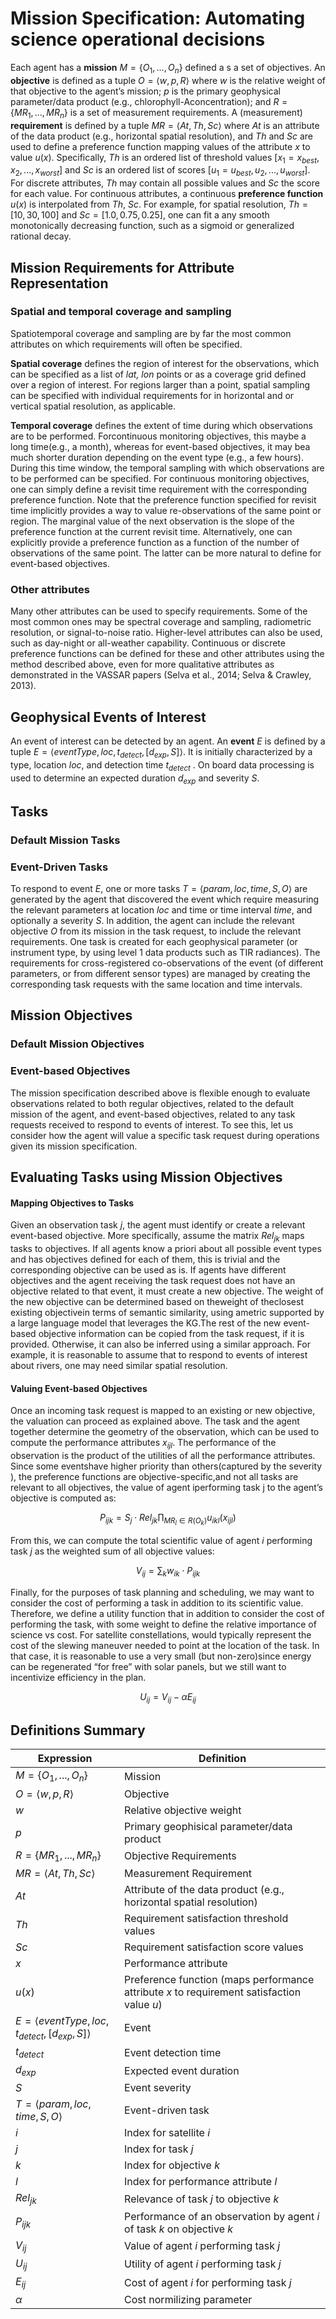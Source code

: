 # Mission Specification: Automating science operational decisions

Each agent has a **mission** $M=\{O_1, \text{...} ,O_n\}$ defined a s a set of objectives. 
An **objective** is defined as a tuple $O=⟨w,p,R⟩$ where $w$ is the relative weight of that objective to the agent’s mission; $p$ is the primary geophysical parameter/data product (e.g., chlorophyll-Aconcentration); and $R=\{MR_1,...,MR_n\}$ is a set of measurement requirements. 
A (measurement) **requirement** is defined by a tuple $MR=⟨At,Th,Sc⟩$ where $At$ is an attribute of the data product (e.g., horizontal spatial resolution), and $Th$ and $Sc$ are used to define a preference function mapping values of the attribute $x$ to value $u(x)$. Specifically, $Th$ is an ordered list of threshold values $[x_1=x_{best},x_2,...,x_{worst}]$ and $Sc$ is an ordered list of scores $[u_1=u_{best},u_2,...,u_{worst}]$. For discrete attributes, $Th$ may contain all possible values and $Sc$ the score for each value. For continuous attributes, a continuous **preference function** $u(x)$ is interpolated from $Th$, $Sc$. For example, for spatial resolution, $Th=[10, 30, 100]$ and $Sc=[1.0, 0.75,0.25]$, one can fit a any smooth monotonically decreasing function, such as a sigmoid or generalized rational decay. 
<!-- (see Figure 10).

Figure 10: Example preference function for horizontal spatial resolution given Th=[10,30,100]and Sc=[1,0.75,0.25] -->

## Mission Requirements for Attribute Representation
### Spatial and temporal coverage and sampling
Spatiotemporal coverage and sampling are by far the most common attributes on which requirements will often be specified. 

**Spatial coverage** defines the region of interest for the observations, which can be specified as a list of *lat, lon* points or as a coverage grid defined over a region of interest. For regions larger than a point, spatial sampling can be specified with individual requirements for in horizontal and or vertical spatial resolution, as applicable. 

**Temporal coverage** defines the extent of time during which observations are to be performed. Forcontinuous monitoring objectives, this maybe a long time(e.g., a month), whereas for event-based objectives, it may bea much shorter duration depending on the event type (e.g., a few hours). During this time window, the temporal sampling with which observations are to be performed can be specified. For continuous monitoring objectives, one can simply define a revisit time requirement with the corresponding preference function. Note that the preference function specified for revisit time implicitly provides a way to value re-observations of the same point or region. The marginal value of the next observation is the slope of the preference function at the current revisit time. Alternatively, one can explicitly provide a preference function as a function of the number of observations of the same point. The latter can be more natural to define for event-based objectives.

### Other attributes
Many other attributes can be used to specify requirements. Some of the most common ones may be spectral coverage and sampling, radiometric resolution, or signal-to-noise ratio. Higher-level attributes can also be used, such as day-night or all-weather capability. Continuous or discrete preference functions can be defined for these and other attributes using the method described above, even for more qualitative attributes as demonstrated in the VASSAR papers (Selva et al., 2014; Selva & Crawley, 2013). 

## Geophysical Events of Interest
An event of interest can be detected by an agent. An **event** $E$ is defined by a tuple $E =⟨eventType, loc, t_{detect}, [d_{exp},S]⟩$. It is initially characterized by a type, location $loc$, and detection time $t_{detect}$ . On board data processing is used to determine an expected duration $d_{exp}$ and severity $S$. 

## Tasks
### Default Mission Tasks

### Event-Driven Tasks
To respond to event $E$, one or more tasks $T=⟨param, loc, time, S, O⟩$ are generated by the agent that discovered the event which require measuring the relevant parameters at location $loc$ and time or time interval $time$, and optionally a severity $S$. In addition, the agent can include the relevant objective $O$ from its mission in the task request, to include the relevant requirements. One task is created for each geophysical parameter (or instrument type, by using level 1 data products such as TIR radiances). The requirements for cross-registered co-observations of the event (of different parameters, or from different sensor types) are managed by creating the corresponding task requests with the same location and time intervals. 

## Mission Objectives
### Default Mission Objectives

### Event-based Objectives
The mission specification described above is flexible enough to evaluate observations related to both regular objectives, related to the default mission of the agent, and event-based objectives, related to any task requests received to respond to events of interest. To see this, let us consider how the agent will value a specific task request during operations given its mission specification. 

## Evaluating Tasks using Mission Objectives
#### Mapping Objectives to Tasks
Given an observation task $j$, the agent must identify or create a relevant event-based objective. More specifically, assume the matrix $Rel_{jk}$ maps tasks to objectives. If all agents know a priori about all possible event types and has objectives defined for each of them, this is trivial and the corresponding objective can be used as is. If agents have different objectives and the agent receiving the task request does not have an objective related to that event, it must create a new objective. The weight of the new objective can be determined based on theweight of theclosest existing objectivein terms of semantic similarity, using ametric supported by a large language model that leverages the KG.The rest of the new event-based objective information can be copied from the task request, if it is provided. Otherwise, it can also be inferred using a similar approach. For example, it is reasonable to assume that to respond to events of interest about rivers, one may need similar spatial resolution. 

#### Valuing Event-based Objectives
Once an incoming task request is mapped to an existing or new objective, the valuation can proceed as explained above.  The task and the agent together determine the geometry of the observation, which can be used to compute the performance attributes $x_{ijl}$. The performance of the observation is the product of the utilities of all the performance attributes. Since some eventshave higher priority than others(captured by the severity ), the preference functions are objective-specific,and not all tasks are relevant to all objectives, the value of agent iperforming task j to the agent’s objective is computed as: 

$$P_{ijk} = S_j \cdot Rel_{jk} \prod_{MR_l \in R(O_k)}  u_{ikl}(x_{ijl})$$

From this, we can compute the total scientific value of agent $i$ performing task $j$ as the weighted sum of all objective values:

$$V_{ij} = \sum_{k} w_{ik} \cdot P_{ijk} $$

Finally, for the purposes of task planning and scheduling, we may want to consider the cost of performing a task in addition to its scientific value. Therefore, we define a utility function that in addition to consider the cost of performing the task, with some weight to define the relative importance of science vs cost. For satellite constellations, would typically represent the cost of the slewing maneuver needed to point at the location of the task. In that case, it is reasonable to use a very small (but non-zero)since energy can be regenerated “for free” with solar panels, but we still want to incentivize efficiency in the plan. 

$$U_{ij} = V_{ij} - \alpha E_{ij} $$

## Definitions Summary
| Expression | Definition |
|------------|------------|
| $M=\{O_1, \text{...} ,O_n\}$ | Mission |
| $O=⟨w,p,R⟩$ | Objective |
| $w$ | Relative objective weight |
| $p$ | Primary geophisical parameter/data product |
| $R=\{MR_1,...,MR_n\}$ | Objective Requirements |
| $MR=⟨At,Th,Sc⟩$ | Measurement Requirement | 
| $At$ | Attribute of the data product (e.g., horizontal spatial resolution) |
| $Th$ | Requirement satisfaction threshold values |
| $Sc$ | Requirement satisfaction score values |
| $x$ | Performance attribute |
| $u(x)$ | Preference function (maps performance attribute $x$ to requirement satisfaction value $u$) | 
| $E =⟨eventType, loc, t_{detect}, [d_{exp},S]⟩$ | Event |
| $t_{detect}$ | Event detection time |
| $d_{exp}$ | Expected event duration |
| $S$ | Event severity |
| $T=⟨param, loc, time, S, O⟩$ | Event-driven task |
| $i$ | Index for satellite $i$ |
| $j$ | Index for task $j$ |
| $k$ | Index for objective $k$ | 
| $l$ | Index for performance attribute $l$ |
| $Rel_{jk}$ | Relevance of task $j$ to objective $k$ |
| $P_{ijk}$ | Performance of an observation by agent $i$ of task $k$ on objective $k$ |
| $V_{ij}$ | Value of agent $i$ performing task $j$ |
| $U_{ij}$ | Utility of agent $i$ performing task $j$ |
| $E_{ij}$ | Cost of agent $i$ for performing task $j$ | 
| $\alpha$ | Cost normilizing parameter | 